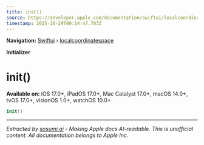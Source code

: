 ```yaml
---
title: init()
source: https://developer.apple.com/documentation/swiftui/localcoordinatespace/init()
timestamp: 2025-10-29T00:14:47.703Z
---
```


**Navigation:** [Swiftui](/documentation/swiftui) › [localcoordinatespace](/documentation/swiftui/localcoordinatespace)

**Initializer**

# init()

**Available on:** iOS 17.0+, iPadOS 17.0+, Mac Catalyst 17.0+, macOS 14.0+, tvOS 17.0+, visionOS 1.0+, watchOS 10.0+

```swift
init()
```

---

*Extracted by [sosumi.ai](https://sosumi.ai) - Making Apple docs AI-readable.*
*This is unofficial content. All documentation belongs to Apple Inc.*
